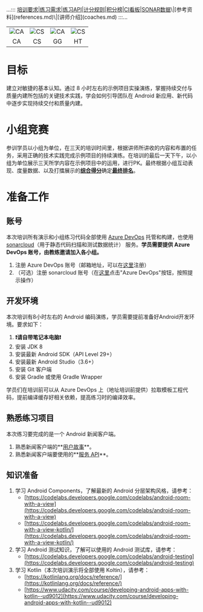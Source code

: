 ...:::  [培训要求](rules.md)\|[练习需求](https://cac-tech-coach.github.io/NewsClientSpecs)\|[练习API](https://cac-tech-coach.github.io/NewsClientAPI/)\|[计分规则](scoring.md)\|[积分榜](https://coda.io/d/CAC-OPPO-20200611_dNQgpPzlG0g/_suVcS#_lujMm)\|[CI看板](http://139.198.15.19:8081/monitor?minTime=2020-6-10)\|[SONAR数据](https://sonarcloud.io/organizations/cac-technnical/projects?search=CAC_)\|[参考资料](references.md)\|[讲师介绍](coaches.md)  :::...


|                       |                       |                       |                       |
| :-------------------: | :-------------------: | :-------------------: | :-------------------: |
| ![CA](/assets/CA.gif) | ![CS](/assets/CS.gif) | ![CA](/assets/GG.gif) | ![CS](/assets/HT.gif) |
|          CA           |          CS           |          GG           |          HT           |

# 目标

建立对敏捷的基本认知。通过 8 小时左右的示例项目实操演练，掌握持续交付与质量内建所包括的关键技术实践，学会如何引导团队在 Android 新应用、新代码中逐步实现持续交付和质量内建。

# 小组竞赛

参训学员以小组为单位，在三天的培训时间里，根据讲师所讲收的内容和布置的任务，采用正确的技术实践完成示例项目的持续演练。在培训的最后一天下午，以小组为单位展示三天所学内容在示例项目中的运用，进行PK。最终根据小组互动表现、度量数据、以及打擂展示的[**综合得分**](scoring.md)确定[**最终排名**](**综合得分**](scoring.md)确定[**最终排名**)。

# 准备工作

## 账号

本次培训所有演示和小组练习代码全部使用 [Azure DevOps](https://dev.azure.com/) 托管和构建，也使用 [sonarcloud](https://sonarcloud.io/)（用于静态代码扫描和测试数据统计） 服务。**学员需要提供 Azure DevOps 账号，由教练邀请加入各小组。**

1. 注册 Azure DevOps 账号（邮箱地址，可以在[这里](https://dev.azure.com/)注册）
2. （可选）注册 sonarcloud 账号（在[这里](https://sonarcloud.io)点击"Azure DevOps"按钮，按照提示操作）

## 开发环境

本次培训有8小时左右的 Android 编码演练，学员需要提前准备好Android开发环境。要求如下：

1. **❗请自带笔记本电脑❗**
1. 安装 JDK 8
2. 安装最新 Android SDK（API Level 29+）
3. 安装最新 Android Studio（3.6+）
4. 安装 Git 客户端
5. 安装 Gradle 或使用 Gradle Wrapper

学员们在培训前可以从 Azure DevOps 上（地址培训前提供）拉取模板工程代码，提前编译缓存好相关依赖，提高练习时的编译效率。

## 熟悉练习项目

本次练习要完成的是一个 Android 新闻客户端。

1. 熟悉新闻客户端的**[用户故事](https://cac-tech-coach.github.io/NewsClientSpecs)**。
2. 熟悉新闻客户端要使用的**[服务 API](https://cac-tech-coach.github.io/NewsClientAPI/)**。

## 知识准备

1. 学习 Android Components，了解最新的 Android 分层架构风格，请参考：
   - [https://codelabs.developers.google.com/codelabs/android-room-with-a-view](https://codelabs.developers.google.com/codelabs/android-room-with-a-view)  
   - [https://codelabs.developers.google.com/codelabs/android-room-with-a-view-kotlin/](https://codelabs.developers.google.com/codelabs/android-room-with-a-view-kotlin/)
2. 学习 Android 测试知识，了解可以使用的 Android 测试库，请参考：
   - [https://codelabs.developers.google.com/codelabs/android-testing](https://codelabs.developers.google.com/codelabs/android-testing)
3. 学习 Kotlin（本次培训演示将全部使用 Koltin），请参考：
   - [https://kotlinlang.org/docs/reference/](https://kotlinlang.org/docs/reference/)
   - [https://www.udacity.com/course/developing-android-apps-with-kotlin--ud9012](https://www.udacity.com/course/developing-android-apps-with-kotlin--ud9012)




